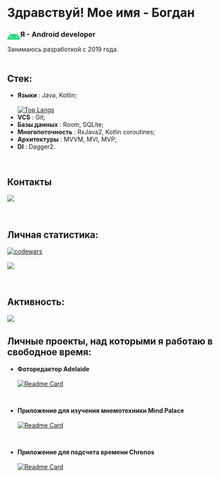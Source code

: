 # Здравствуй! Мое имя - Богдан  
### Я - Аndroid developer <img align="left" width="30px" src="./src/icons8-android-os-48.png/">
Занимаюсь разработкой с 2019 года.
<br>
<br>

## Стек:
- **Языки** : Java, Kotlin;<br>  
[![Top Langs](https://github-readme-stats.vercel.app/api/top-langs/?username=AnadolStudio&theme=dark)](https://github.com/anuraghazra/github-readme-stats)<br>
- **VCS** : Git;<br>
- **Базы данных** : Room, SQLite;<br>
- **Многопоточность** : RxJava2, Kotlin coroutines;<br>
- **Архитектуры** : MVVM, MVI, MVP;<br>
- **DI** : Dagger2.<br>

<br>

## Контакты
<a name="telegram" href="https://t.me/idrolal"><img width="50px" src="https://img.icons8.com/color/344/telegram-app--v1.png"/></a>

<br>

## Личная статистика:
[![codewars](https://www.codewars.com/users/Anadol/badges/large)](https://www.codewars.com/users/Anadol)<br>    
![](https://github-profile-summary-cards.vercel.app/api/cards/stats?username=daniilshat&theme=solarized_dark)

<br>

## Активность:
![](https://github-profile-summary-cards.vercel.app/api/cards/profile-details?username=AnadolStudio&theme=solarized_dark)
<br>

## Личные проекты, над которыми я работаю в свободное время:
- **Фоторедактор Adelaide** <br>  
[![Readme Card](https://github-readme-stats.vercel.app/api/pin/?username=AnadolStudio&repo=Adelaide&theme=dark)](https://github.com/anuraghazra/github-readme-stats)
<br>  

- **Приложение для изучения мнемотехники Mind Palace** <br>  
[![Readme Card](https://github-readme-stats.vercel.app/api/pin/?username=AnadolStudio&repo=MindPalace&theme=dark)](https://github.com/anuraghazra/github-readme-stats)
<br>  

- **Приложение для подсчета времени Chronos** <br>  
[![Readme Card](https://github-readme-stats.vercel.app/api/pin/?username=AnadolStudio&repo=Chronos&theme=dark)](https://github.com/anuraghazra/github-readme-stats)
